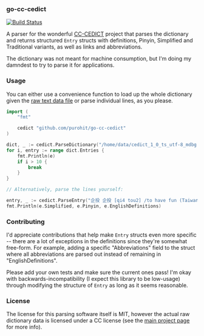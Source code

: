 ### go-cc-cedict
[![Build
Status](https://travis-ci.org/purohit/go-cc-cedict.svg?branch=master)](https://travis-ci.org/purohit/go-cc-cedict)

A parser for the wonderful [CC-CEDICT](https://cc-cedict.org/wiki/) project that parses the dictionary and
returns structured `Entry` structs with definitions, Pinyin, Simplified and
Traditional variants, as well as links and abbreviations.

The dictionary was not meant for machine consumption, but I'm doing my damndest
to try to parse it for applications.

### Usage

You can either use a convenience function to load up the whole dictionary given the [raw text data file](https://www.mdbg.net/chinese/dictionary?page=cedict) or parse individual lines, as you
please.

```go
import (
    "fmt"

    cedict "github.com/purohit/go-cc-cedict"
)

dict, _ := cedict.ParseDictionary("/home/data/cedict_1_0_ts_utf-8_mdbg.txt")
for i, entry := range dict.Entries {
    fmt.Println(e)
    if i > 10 {
        break
    }
}

// Alternatively, parse the lines yourself:

entry, _ := cedict.ParseEntry("企投 企投 [qi4 tou2] /to have fun (Taiwanese, POJ pr. [chhit-thô])/")
fmt.Println(e.Simplified, e.Pinyin, e.EnglishDefinitions)
```

### Contributing

I'd appreciate contributions that help make `Entry` structs even more specific
-- there are a lot of exceptions in the definitions since they're somewhat
free-form. For example, adding a specific "Abbreviations" field to the struct
where all abbreviations are parsed out instead of remaining in
"EnglishDefinitions".

Please add your own tests and make sure the current ones pass! I'm okay with
backwards-incompatibility (I expect this library to be low-usage) through modifying the structure of `Entry` as long as it seems reasonable.

### License

The license for this parsing software itself is MIT, however the actual
raw dictionary data is licensed under a CC license (see the [main project
page](https://cc-cedict.org/wiki/) for more info).
